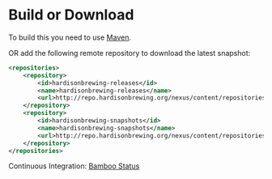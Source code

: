 # Build or Download
To build this you need to use [Maven](http://maven.apache.org/download.html).

OR add the following remote repository to download the latest snapshot:

```xml
<repositories>
	<repository>
		<id>hardisonbrewing-releases</id>
		<name>hardisonbrewing-releases</name>
		<url>http://repo.hardisonbrewing.org/nexus/content/repositories/releases/</url>
	</repository>
	<repository>
		<id>hardisonbrewing-snapshots</id>
		<name>hardisonbrewing-snapshots</name>
		<url>http://repo.hardisonbrewing.org/nexus/content/repositories/snapshots/</url>
	</repository>
</repositories>
```

Continuous Integration: [Bamboo Status](http://bamboo.hardisonbrewing.org/browse/MVN-CRE)
